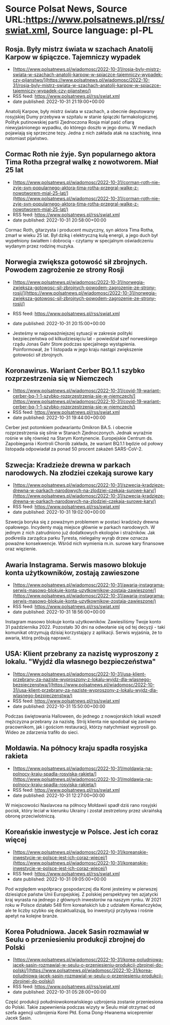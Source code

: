 # Source Polsat News, Source URL:https://www.polsatnews.pl/rss/swiat.xml, Source language: pl-PL

## Rosja. Były mistrz świata w szachach Anatolij Karpow w śpiączce. Tajemniczy wypadek
 - [https://www.polsatnews.pl/wiadomosc/2022-10-31/rosja-byly-mistrz-swiata-w-szachach-anatolij-karpow-w-spiaczce-tajemniczy-wypadek-czy-pijanstwo/](https://www.polsatnews.pl/wiadomosc/2022-10-31/rosja-byly-mistrz-swiata-w-szachach-anatolij-karpow-w-spiaczce-tajemniczy-wypadek-czy-pijanstwo/)
 - RSS feed: https://www.polsatnews.pl/rss/swiat.xml
 - date published: 2022-10-31 21:19:00+00:00

Anatolij Karpow, były mistrz świata w szachach, a obecnie deputowany rosyjskiej Dumy przebywa w szpitalu w stanie śpiączki farmakologicznej. Polityk putinowskiej partii Zjednoczona Rosja miał paść ofiarą niewyjaśnionego wypadku, do którego doszło w jego domu. W mediach pojawiają się sprzeczne tezy. Jedna z nich zakłada atak na szachistę, inna natomiast pijaństwo.

## Cormac Roth nie żyje. Syn popularnego aktora Tima Rotha przegrał walkę z nowotworem. Miał 25 lat
 - [https://www.polsatnews.pl/wiadomosc/2022-10-31/corman-roth-nie-zyje-syn-popularnego-aktora-tima-rotha-przegral-walke-z-nowotworem-mial-25-lat/](https://www.polsatnews.pl/wiadomosc/2022-10-31/corman-roth-nie-zyje-syn-popularnego-aktora-tima-rotha-przegral-walke-z-nowotworem-mial-25-lat/)
 - RSS feed: https://www.polsatnews.pl/rss/swiat.xml
 - date published: 2022-10-31 20:58:00+00:00

Cormac Roth, gitarzysta i producent muzyczny, syn aktora Tima Rotha, zmarł w wieku 25 lat. Był dziką i elektryczną kulą energii, a jego duch był wypełniony światłem i dobrocią - czytamy w specjalnym oświadczeniu wydanym przez rodzinę muzyka.

## Norwegia zwiększa gotowość sił zbrojnych. Powodem zagrożenie ze strony Rosji
 - [https://www.polsatnews.pl/wiadomosc/2022-10-31/norwegia-zwieksza-gotowosc-sil-zbrojnych-powodem-zagrozenie-ze-strony-rosji/](https://www.polsatnews.pl/wiadomosc/2022-10-31/norwegia-zwieksza-gotowosc-sil-zbrojnych-powodem-zagrozenie-ze-strony-rosji/)
 - RSS feed: https://www.polsatnews.pl/rss/swiat.xml
 - date published: 2022-10-31 20:15:00+00:00

- Jesteśmy w najpoważniejszej sytuacji w zakresie polityki bezpieczeństwa od kilkudziesięciu lat - powiedział szef norweskiego rządu Jonas Gahr Store podczas specjalnego wystąpienia. Poinformował, że 1 listopada w jego kraju nastąpi zwiększenie gotowości sił zbrojnych.

## Koronawirus. Wariant Cerber BQ.1.1 szybko rozprzestrzenia się w Niemczech
 - [https://www.polsatnews.pl/wiadomosc/2022-10-31/covid-19-wariant-cerber-bq-1-1-szybko-rozprzestrzenia-sie-w-niemczech/](https://www.polsatnews.pl/wiadomosc/2022-10-31/covid-19-wariant-cerber-bq-1-1-szybko-rozprzestrzenia-sie-w-niemczech/)
 - RSS feed: https://www.polsatnews.pl/rss/swiat.xml
 - date published: 2022-10-31 19:44:00+00:00

Cerber jest potomkiem podwariantu Omikron BA.5. i obecnie rozprzestrzenia się silnie w Stanach Zjednoczonych. Jednak wyraźnie rośnie w siłę również na Starym Kontynencie. Europejskie Centrum ds. Zapobiegania i Kontroli Chorób zakłada, że ​​wariant BQ.1.1 będzie od połowy listopada odpowiadał za ponad 50 procent zakażeń SARS-CoV-2.

## Szwecja: Kradzieże drewna w parkach narodowych. Na złodziei czekają surowe kary
 - [https://www.polsatnews.pl/wiadomosc/2022-10-31/szwecja-kradzieze-drewna-w-parkach-narodowych-na-zlodziei-czekaja-surowe-kary/](https://www.polsatnews.pl/wiadomosc/2022-10-31/szwecja-kradzieze-drewna-w-parkach-narodowych-na-zlodziei-czekaja-surowe-kary/)
 - RSS feed: https://www.polsatnews.pl/rss/swiat.xml
 - date published: 2022-10-31 19:02:00+00:00

Szwecja boryka się z poważnym problemem w postaci kradzieży drewna opałowego. Incydenty mają miejsce głównie w parkach narodowych. W jednym z nich zatrudniono już dodatkowych ekologów i strażników. Jak podkreśla zarządca parku Tyresta, nielegalny wyrąb drzew oznacza poważne konsekwencje. Wśród nich wymienia m.in. surowe kary finansowe oraz więzienie.

## Awaria Instagrama. Serwis masowo blokuje konta użytkowników, zostają zawieszone
 - [https://www.polsatnews.pl/wiadomosc/2022-10-31/awaria-instagrama-serwis-masowo-blokuje-konta-uzytkownikow-zostaja-zawieszone/](https://www.polsatnews.pl/wiadomosc/2022-10-31/awaria-instagrama-serwis-masowo-blokuje-konta-uzytkownikow-zostaja-zawieszone/)
 - RSS feed: https://www.polsatnews.pl/rss/swiat.xml
 - date published: 2022-10-31 18:56:00+00:00

Instagram masowo blokuje konta użytkowników. Zawiesiliśmy Twoje konto 31 października 2022. Pozostało 30 dni na odwołanie się od tej decyzji - taki komunikat otrzymują dzisiaj korzystający z aplikacji. Serwis wyjaśnia, że to awaria, którą próbują naprawić.

## USA: Klient przebrany za nazistę wyproszony z lokalu. "Wyjdź dla własnego bezpieczeństwa"
 - [https://www.polsatnews.pl/wiadomosc/2022-10-31/usa-klient-przebrany-za-naziste-wyproszony-z-lokalu-wyjdz-dla-wlasnego-bezpieczenstwa/](https://www.polsatnews.pl/wiadomosc/2022-10-31/usa-klient-przebrany-za-naziste-wyproszony-z-lokalu-wyjdz-dla-wlasnego-bezpieczenstwa/)
 - RSS feed: https://www.polsatnews.pl/rss/swiat.xml
 - date published: 2022-10-31 15:50:00+00:00

Podczas świętowania Halloween, do jednego z nowojorskich lokali wszedł mężczyzna przebrany za nazistę. Strój klienta nie spodobał się zarówno pracownikom, jak i gościom restauracji, którzy natychmiast wyprosili go. Wideo ze zdarzenia trafiło do sieci.

## Mołdawia. Na północy kraju spadła rosyjska rakieta
 - [https://www.polsatnews.pl/wiadomosc/2022-10-31/moldawia-na-polnocy-kraju-spadla-rosyjska-rakieta/](https://www.polsatnews.pl/wiadomosc/2022-10-31/moldawia-na-polnocy-kraju-spadla-rosyjska-rakieta/)
 - RSS feed: https://www.polsatnews.pl/rss/swiat.xml
 - date published: 2022-10-31 12:27:00+00:00

W miejscowości Naslavcea na północy Mołdawii spadł dziś rano rosyjski pocisk, który leciał w kierunku Ukrainy i został zestrzelony przez ukraińską obronę przeciwlotniczą.

## Koreańskie inwestycje w Polsce. Jest ich coraz więcej
 - [https://www.polsatnews.pl/wiadomosc/2022-10-31/koreanskie-inwestycje-w-polsce-jest-ich-coraz-wiecej/](https://www.polsatnews.pl/wiadomosc/2022-10-31/koreanskie-inwestycje-w-polsce-jest-ich-coraz-wiecej/)
 - RSS feed: https://www.polsatnews.pl/rss/swiat.xml
 - date published: 2022-10-31 09:05:00+00:00

Pod względem współpracy gospodarczej dla Korei jesteśmy w pierwszej dziesiątce państw Unii Europejskiej. Z polskiej perspektywy ten azjatycki kraj wyrasta na jednego z głównych inwestorów na naszym rynku. W 2021 roku w Polsce działało 548 firm koreańskich lub z udziałem Koreańczyków, ale te liczby szybko się dezaktualizują, bo inwestycji przybywa i rośnie apetyt na kolejne branże.

## Korea Południowa. Jacek Sasin rozmawiał w Seulu o przeniesieniu produkcji zbrojnej do Polski
 - [https://www.polsatnews.pl/wiadomosc/2022-10-31/korea-poludniowa-jacek-sasin-rozmawial-w-seulu-o-przeniesieniu-produkcji-zbrojnej-do-polski/](https://www.polsatnews.pl/wiadomosc/2022-10-31/korea-poludniowa-jacek-sasin-rozmawial-w-seulu-o-przeniesieniu-produkcji-zbrojnej-do-polski/)
 - RSS feed: https://www.polsatnews.pl/rss/swiat.xml
 - date published: 2022-10-31 05:28:00+00:00

Część produkcji południowokoreańskiego uzbrojenia zostanie przeniesiona do Polski. Takie zapewnienia podczas wizyty w Seulu miał otrzymać od szefa agencji uzbrojenia Korei Płd. Eoma Dong-Hwanema wicepremier Jacek Sasin.
